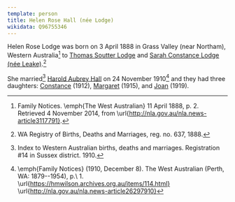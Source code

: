 ```yaml
---
template: person
title: Helen Rose Hall (née Lodge)
wikidata: Q96755346
---
```


Helen Rose Lodge was born on 3 April 1888 in Grass Valley (near Northam), Western Australia[^FamilyNotices] 
to [Thomas Soutter Lodge](./thomas-soutter-lodge.html)
and [Sarah Constance Lodge (née Leake)](./sarah-constance-leake.html).[^BMD]

She married[^HAHmarriage] [Harold Aubrey Hall](./harold-aubrey-hall.html) on 24 November 1910[^HallLodgeWedding] and they had three daughters:
[Constance](./constance-boyd-hall.html) (1912),
[Margaret](./helen-margaret-hall.html) (1915), and
[Joan](./joan-leake-hall.html) (1919).

[^HAHmarriage]:
	Index to Western Australian births, deaths and marriages.
	Registration \#14 in Sussex district. 1910.

[^HallLodgeWedding]:
	\emph{Family Notices} (1910, December 8). The West Australian (Perth, WA: 1879--1954), p.\ 1.
	\url{https://hmwilson.archives.org.au/items/114.html}
	\url{http://nla.gov.au/nla.news-article26297910}

[^BMD]:
	WA Registry of Births, Deaths and Marriages, reg. no. 637, 1888.

[^FamilyNotices]:
	Family Notices. \emph{The West Australian} 11 April 1888, p. 2. Retrieved 4 November 2014,
	from \url{http://nla.gov.au/nla.news-article3117791}.

